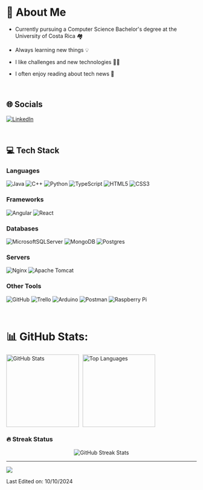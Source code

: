 # 💫 About Me
- Currently pursuing a Computer Science Bachelor's degree at the University of Costa Rica 🏘️

- Always learning new things 💡

- I like challenges and new technologies 🧑‍💻

- I often enjoy reading about tech news 📃


&emsp;
## 🌐 Socials
[![LinkedIn](https://img.shields.io/badge/LinkedIn-%230077B5.svg?logo=linkedin&logoColor=white)](https://www.linkedin.com/in/luis-ballar-367405275/) 

&emsp;
## 💻 Tech Stack

### Languages
![Java](https://img.shields.io/badge/Java-%23ED8B00.svg?style=plastic&logo=openjdk&logoColor=white) 
![C++](https://img.shields.io/badge/C++-%2300599C.svg?style=plastic&logo=c%2B%2B&logoColor=white)
![Python](https://img.shields.io/badge/Python-3670A0?style=plastic&logo=python&logoColor=ffdd54) 
![TypeScript](https://img.shields.io/badge/TypeScript-%23007ACC.svg?style=plastic&logo=typescript&logoColor=white) 
![HTML5](https://img.shields.io/badge/HTML5-%23E34F26.svg?style=plastic&logo=html5&logoColor=white) 
![CSS3](https://img.shields.io/badge/CSS-%231572B6.svg?style=plastic&logo=css3&logoColor=white) 

### Frameworks
![Angular](https://img.shields.io/badge/Angular-%23DD0031.svg?style=plastic&logo=angular&logoColor=white) 
![React](https://img.shields.io/badge/React-%2320232a.svg?style=plastic&logo=react&logoColor=%2361DAFB) 

### Databases
![MicrosoftSQLServer](https://img.shields.io/badge/Microsoft%20SQL%20Server-CC2927?style=plastic&logo=microsoft%20sql%20server&logoColor=white) 
![MongoDB](https://img.shields.io/badge/MongoDB-%234ea94b.svg?style=plastic&logo=mongodb&logoColor=white) 
![Postgres](https://img.shields.io/badge/PostgreSQL-%23316192.svg?style=plastic&logo=postgresql&logoColor=white)

### Servers
![Nginx](https://img.shields.io/badge/Nginx-%23009639.svg?style=plastic&logo=nginx&logoColor=white) 
![Apache Tomcat](https://img.shields.io/badge/Tomcat-%23F8DC75.svg?style=plastic&logo=apache-tomcat&logoColor=black) 

### Other Tools
![GitHub](https://img.shields.io/badge/GitHub-%23121011.svg?style=plastic&logo=github&logoColor=white) 
![Trello](https://img.shields.io/badge/Trello-%23026AA7.svg?style=plastic&logo=Trello&logoColor=white) 
![Arduino](https://img.shields.io/badge/-Arduino-00979D?style=plastic&logo=Arduino&logoColor=white) 
![Postman](https://img.shields.io/badge/Postman-FF6C37?style=plastic&logo=postman&logoColor=white) 
![Raspberry Pi](https://img.shields.io/badge/-RaspberryPi-C51A4A?style=plastic&logo=Raspberry-Pi)

&emsp;
# 📊 GitHub Stats:
<div style="display: flex; flex-wrap: wrap; gap: 10px;">
  <img src="https://github-readme-stats.vercel.app/api?username=luisballar&theme=prussian&hide_border=true&include_all_commits=true&count_private=true" alt="GitHub Stats" height="192px"/>
  <img src="https://github-readme-stats.vercel.app/api/top-langs/?username=luisballar&theme=prussian&hide_border=true&include_all_commits=true&count_private=true&layout=compact" alt="Top Languages" height="192px"/>
</div>

### 🔥 Streak Status
<div style="display: flex; justify-content: center; margin-top: 10px;">
    <img src="https://github-readme-streak-stats.herokuapp.com/?user=luisballar&theme=prussian&hide_border=true" alt="GitHub Streak Stats"/>
</div>


---
[![](https://visitcount.itsvg.in/api?id=luisballar&icon=0&color=0)](https://visitcount.itsvg.in)

Last Edited on: 10/10/2024
